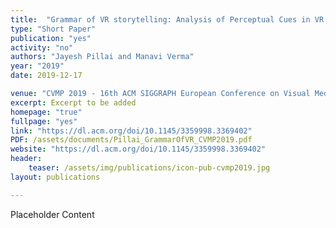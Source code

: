 ```yaml
---
title:  "Grammar of VR storytelling: Analysis of Perceptual Cues in VR Cinema"
type: "Short Paper"
publication: "yes"
activity: "no"
authors: "Jayesh Pillai and Manavi Verma"
year: "2019"
date: 2019-12-17

venue: "CVMP 2019 - 16th ACM SIGGRAPH European Conference on Visual Media Production, London, UK"
excerpt: Excerpt to be added
homepage: "true"
fullpage: "yes"
link: "https://dl.acm.org/doi/10.1145/3359998.3369402"
PDF: /assets/documents/Pillai_GrammarOfVR_CVMP2019.pdf
website: "https://dl.acm.org/doi/10.1145/3359998.3369402"
header:
    teaser: /assets/img/publications/icon-pub-cvmp2019.jpg
layout: publications 

---
```


Placeholder Content
